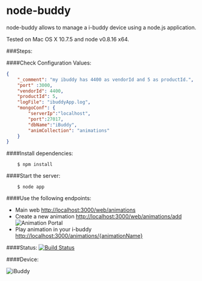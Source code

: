 node-buddy
==========

node-buddy allows to manage a i-buddy device using a node.js application.

Tested on Mac OS X 10.7.5 and node v0.8.16 x64.

###Steps:

####Check Configuration Values:

```json
{
    "_comment": "my ibuddy has 4400 as vendorId and 5 as productId.",
    "port" :3000,
    "vendorId": 4400,
    "productId": 5,
    "logFile": "ibuddyApp.log",
    "mongoConf": {
        "serverIp":"localhost",
        "port":27017,
        "dbName":"iBuddy",
        "animCollection": "animations"
    }
}
```

####Install dependencies:

        $ npm install

####Start the server:

        $ node app

####Use the following endpoints:

  * Main web [http://localhost:3000/web/animations](http://localhost:3000/web/animations)
  * Create a new animation [http://localhost:3000/web/animations/add](http://localhost:3000/web/animations/add)
  ![Animation Portal](http://img46.imageshack.us/img46/5946/googlechromes.png)
  * Play animation in your i-buddy [http://localhost:3000/animations/{animationName}](http://localhost:3000/animations/{animationName})


####Status:
[![Build Status](https://travis-ci.org/labajo/node-buddy.png)](undefined)

####Device:

  ![iBuddy](http://img197.imageshack.us/img197/5859/demont.png)
